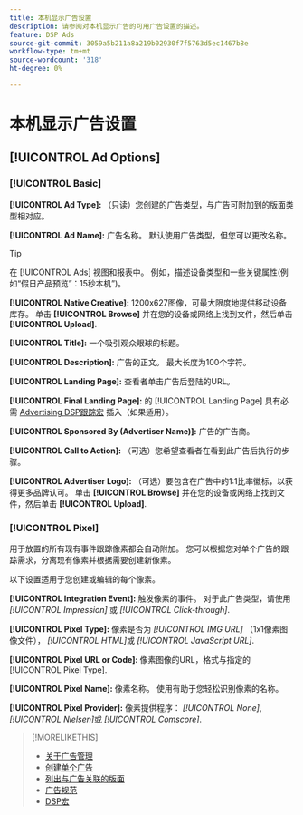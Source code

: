 ```yaml
---
title: 本机显示广告设置
description: 请参阅对本机显示广告的可用广告设置的描述。
feature: DSP Ads
source-git-commit: 3059a5b211a8a219b02930f7f5763d5ec1467b8e
workflow-type: tm+mt
source-wordcount: '318'
ht-degree: 0%

---
```


# 本机显示广告设置

## [!UICONTROL Ad Options]

### [!UICONTROL Basic]

**[!UICONTROL Ad Type]:** （只读）您创建的广告类型，与广告可附加到的版面类型相对应。

**[!UICONTROL Ad Name]:** 广告名称。 默认使用广告类型，但您可以更改名称。

>[!TIP]
>
> 在 [!UICONTROL Ads] 视图和报表中。 例如，描述设备类型和一些关键属性(例如“假日产品预览”：15秒本机”)。

**[!UICONTROL Native Creative]:** 1200x627图像，可最大限度地提供移动设备库存。 单击 **[!UICONTROL Browse]** 并在您的设备或网络上找到文件，然后单击 **[!UICONTROL Upload]**.

**[!UICONTROL Title]:** 一个吸引观众眼球的标题。

**[!UICONTROL Description]:** 广告的正文。 最大长度为100个字符。

**[!UICONTROL Landing Page]:** 查看者单击广告后登陆的URL。

**[!UICONTROL Final Landing Page]:** 的 [!UICONTROL Landing Page] 具有必需 [Advertising DSP跟踪宏](/help/dsp/campaign-management/macros.md) 插入（如果适用）。

**[!UICONTROL Sponsored By (Advertiser Name)]:** 广告的广告商。

**[!UICONTROL Call to Action]:** （可选）您希望查看者在看到此广告后执行的步骤。

**[!UICONTROL Advertiser Logo]:** （可选）要包含在广告中的1:1比率徽标，以获得更多品牌认可。 单击 **[!UICONTROL Browse]** 并在您的设备或网络上找到文件，然后单击 **[!UICONTROL Upload]**.

### [!UICONTROL Pixel]

用于放置的所有现有事件跟踪像素都会自动附加。 您可以根据您对单个广告的跟踪需求，分离现有像素并根据需要创建新像素。

以下设置适用于您创建或编辑的每个像素。

**[!UICONTROL Integration Event]:** 触发像素的事件。 对于此广告类型，请使用 *[!UICONTROL Impression]* 或 *[!UICONTROL Click-through]*.

**[!UICONTROL Pixel Type]:** 像素是否为 *[!UICONTROL IMG URL]* （1x1像素图像文件）， *[!UICONTROL HTML]*&#x200B;或 *[!UICONTROL JavaScript URL]*.

**[!UICONTROL Pixel URL or Code]:** 像素图像的URL，格式与指定的 [!UICONTROL Pixel Type].

**[!UICONTROL Pixel Name]:** 像素名称。 使用有助于您轻松识别像素的名称。

**[!UICONTROL Pixel Provider]:** 像素提供程序： *[!UICONTROL None]*, *[!UICONTROL Nielsen]*&#x200B;或 *[!UICONTROL Comscore]*.

>[!MORELIKETHIS]
>
>* [关于广告管理](ad-about.md)
>* [创建单个广告](ad-create.md)
>* [列出与广告关联的版面](/help/dsp/campaign-management/ads/ad-list-placements.md)
>* [广告规范](ad-specs.md)
>* [DSP宏](/help/dsp/campaign-management/macros.md)

